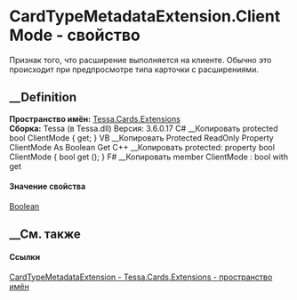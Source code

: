 # CardTypeMetadataExtension.ClientMode - свойство
Признак того, что расширение выполняется на клиенте. Обычно это происходит при
предпросмотре типа карточки с расширениями.
## __Definition
 **Пространство имён:** [Tessa.Cards.Extensions](N_Tessa_Cards_Extensions.htm)  
 **Сборка:** Tessa (в Tessa.dll) Версия: 3.6.0.17
C# __Копировать
     protected bool ClientMode { get; }
VB __Копировать
     Protected ReadOnly Property ClientMode As Boolean
    	Get
C++ __Копировать
     protected:
    property bool ClientMode {
    	bool get ();
    }
F# __Копировать
     member ClientMode : bool with get
#### Значение свойства
[Boolean](https://learn.microsoft.com/dotnet/api/system.boolean)
##  __См. также
#### Ссылки
[CardTypeMetadataExtension -
](T_Tessa_Cards_Extensions_CardTypeMetadataExtension.htm)
[Tessa.Cards.Extensions - пространство имён](N_Tessa_Cards_Extensions.htm)
